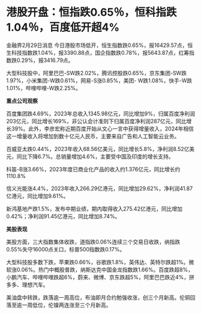 # 港股开盘：恒指跌0.65％，恒科指跌1.04％，百度低开超4%

金融界2月29日消息
今日港股市场低开，恒生指数跌0.65%，报16429.57点，恒生科技指数跌1.04%，报3390.88点，国企指数跌0.78%，报5643.87点，红筹指数跌0.29%，报3416.79点。

大型科技股中，阿里巴巴-SW跌2.02%，腾讯控股跌0.65%，京东集团-SW跌1.97%，小米集团-W跌0.61%，网易-S涨0.85%，美团-
W跌1.08%，快手-W跌1.01%，哔哩哔哩-W跌2.25%。

**重点公司观察**

百度集团跌4.69%，2023年总收入1345.98亿元，同比增加9%，归属百度净利润203亿元，同比增长169%，非公认会计准则下归属百度净利润287亿元，同比增长39%。此外，李彦宏称近期百度开始从文心一言中获得增量收入，2024年相信这一增量收入将增加到数十亿元人民币，主要来自广告和人工智能云业务。

百威亚太跌0.44%，2023年收入68.56亿美元，同比增长5.8%，净利润8.52亿美元，同比下降6.7%。总销量增加4.6%，主要受中国及印度的增长支持。

科笛-B涨3.66%，2023年度已商业化产品的收入约1.376亿元，同比增长约1110.8%

信义光能涨4.4%，2023年收入266.29亿港元，同比增加29.62%，净利润41.87亿港元，同比增加9.61%。

新鸿基地产跌1.5%，发布中期业绩，期内取得收入275.42亿港元，同比增加0.42%；净利润91.45亿港元，同比增加8.74%。

**美股表现**

美股方面，三大指数集体收跌，道指跌0.06%连续三个交易日收跌，纳指跌0.55%失守16000点关口，标普500指数跌0.17%。

大型科技股多数下跌，苹果跌0.66%，谷歌跌1.8%，英伟达、英特尔跌超1%。微软涨0.06%。热门中概股普跌，纳斯达克中国金龙指数跌1.66%。百度跌超8%，小鹏汽车、哔哩哔哩跌超6%，蔚来、微博、京东跌超5%，阿里巴巴跌近4%，拼多多、理想汽车。

美油盘中转跌，跌落逾一周高位，布油即月合约勉强收涨，创三个月新高。伦铜回落至逾一周低位，伦镍两连涨至三个月新高。

